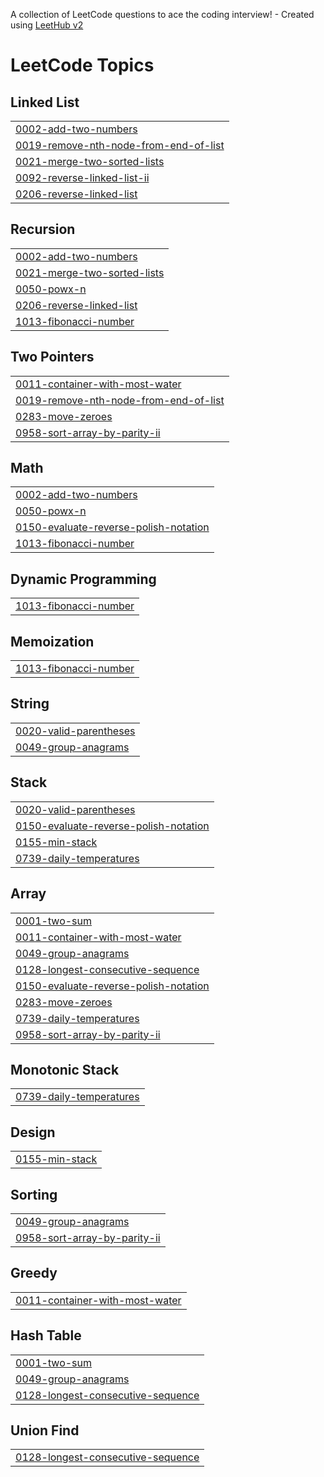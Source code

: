 A collection of LeetCode questions to ace the coding interview! - Created using [LeetHub v2](https://github.com/arunbhardwaj/LeetHub-2.0)
<!---LeetCode Topics Start-->
# LeetCode Topics
## Linked List
|  |
| ------- |
| [0002-add-two-numbers](https://github.com/Kamchieva/codes/tree/master/0002-add-two-numbers) |
| [0019-remove-nth-node-from-end-of-list](https://github.com/Kamchieva/codes/tree/master/0019-remove-nth-node-from-end-of-list) |
| [0021-merge-two-sorted-lists](https://github.com/Kamchieva/codes/tree/master/0021-merge-two-sorted-lists) |
| [0092-reverse-linked-list-ii](https://github.com/Kamchieva/codes/tree/master/0092-reverse-linked-list-ii) |
| [0206-reverse-linked-list](https://github.com/Kamchieva/codes/tree/master/0206-reverse-linked-list) |
## Recursion
|  |
| ------- |
| [0002-add-two-numbers](https://github.com/Kamchieva/codes/tree/master/0002-add-two-numbers) |
| [0021-merge-two-sorted-lists](https://github.com/Kamchieva/codes/tree/master/0021-merge-two-sorted-lists) |
| [0050-powx-n](https://github.com/Kamchieva/codes/tree/master/0050-powx-n) |
| [0206-reverse-linked-list](https://github.com/Kamchieva/codes/tree/master/0206-reverse-linked-list) |
| [1013-fibonacci-number](https://github.com/Kamchieva/codes/tree/master/1013-fibonacci-number) |
## Two Pointers
|  |
| ------- |
| [0011-container-with-most-water](https://github.com/Kamchieva/codes/tree/master/0011-container-with-most-water) |
| [0019-remove-nth-node-from-end-of-list](https://github.com/Kamchieva/codes/tree/master/0019-remove-nth-node-from-end-of-list) |
| [0283-move-zeroes](https://github.com/Kamchieva/codes/tree/master/0283-move-zeroes) |
| [0958-sort-array-by-parity-ii](https://github.com/Kamchieva/codes/tree/master/0958-sort-array-by-parity-ii) |
## Math
|  |
| ------- |
| [0002-add-two-numbers](https://github.com/Kamchieva/codes/tree/master/0002-add-two-numbers) |
| [0050-powx-n](https://github.com/Kamchieva/codes/tree/master/0050-powx-n) |
| [0150-evaluate-reverse-polish-notation](https://github.com/Kamchieva/codes/tree/master/0150-evaluate-reverse-polish-notation) |
| [1013-fibonacci-number](https://github.com/Kamchieva/codes/tree/master/1013-fibonacci-number) |
## Dynamic Programming
|  |
| ------- |
| [1013-fibonacci-number](https://github.com/Kamchieva/codes/tree/master/1013-fibonacci-number) |
## Memoization
|  |
| ------- |
| [1013-fibonacci-number](https://github.com/Kamchieva/codes/tree/master/1013-fibonacci-number) |
## String
|  |
| ------- |
| [0020-valid-parentheses](https://github.com/Kamchieva/codes/tree/master/0020-valid-parentheses) |
| [0049-group-anagrams](https://github.com/Kamchieva/codes/tree/master/0049-group-anagrams) |
## Stack
|  |
| ------- |
| [0020-valid-parentheses](https://github.com/Kamchieva/codes/tree/master/0020-valid-parentheses) |
| [0150-evaluate-reverse-polish-notation](https://github.com/Kamchieva/codes/tree/master/0150-evaluate-reverse-polish-notation) |
| [0155-min-stack](https://github.com/Kamchieva/codes/tree/master/0155-min-stack) |
| [0739-daily-temperatures](https://github.com/Kamchieva/codes/tree/master/0739-daily-temperatures) |
## Array
|  |
| ------- |
| [0001-two-sum](https://github.com/Kamchieva/codes/tree/master/0001-two-sum) |
| [0011-container-with-most-water](https://github.com/Kamchieva/codes/tree/master/0011-container-with-most-water) |
| [0049-group-anagrams](https://github.com/Kamchieva/codes/tree/master/0049-group-anagrams) |
| [0128-longest-consecutive-sequence](https://github.com/Kamchieva/codes/tree/master/0128-longest-consecutive-sequence) |
| [0150-evaluate-reverse-polish-notation](https://github.com/Kamchieva/codes/tree/master/0150-evaluate-reverse-polish-notation) |
| [0283-move-zeroes](https://github.com/Kamchieva/codes/tree/master/0283-move-zeroes) |
| [0739-daily-temperatures](https://github.com/Kamchieva/codes/tree/master/0739-daily-temperatures) |
| [0958-sort-array-by-parity-ii](https://github.com/Kamchieva/codes/tree/master/0958-sort-array-by-parity-ii) |
## Monotonic Stack
|  |
| ------- |
| [0739-daily-temperatures](https://github.com/Kamchieva/codes/tree/master/0739-daily-temperatures) |
## Design
|  |
| ------- |
| [0155-min-stack](https://github.com/Kamchieva/codes/tree/master/0155-min-stack) |
## Sorting
|  |
| ------- |
| [0049-group-anagrams](https://github.com/Kamchieva/codes/tree/master/0049-group-anagrams) |
| [0958-sort-array-by-parity-ii](https://github.com/Kamchieva/codes/tree/master/0958-sort-array-by-parity-ii) |
## Greedy
|  |
| ------- |
| [0011-container-with-most-water](https://github.com/Kamchieva/codes/tree/master/0011-container-with-most-water) |
## Hash Table
|  |
| ------- |
| [0001-two-sum](https://github.com/Kamchieva/codes/tree/master/0001-two-sum) |
| [0049-group-anagrams](https://github.com/Kamchieva/codes/tree/master/0049-group-anagrams) |
| [0128-longest-consecutive-sequence](https://github.com/Kamchieva/codes/tree/master/0128-longest-consecutive-sequence) |
## Union Find
|  |
| ------- |
| [0128-longest-consecutive-sequence](https://github.com/Kamchieva/codes/tree/master/0128-longest-consecutive-sequence) |
<!---LeetCode Topics End-->